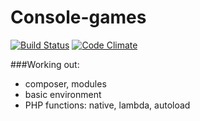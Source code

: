 # Console-games

[![Build Status](https://travis-ci.org/hexlet-boilerplates/php-package.svg?branch=master)](https://travis-ci.org/Yorickov/console-games)
[![Code Climate](https://api.codeclimate.com/v1/badges/e404928a92b28bf54f76/maintainability)](https://codeclimate.com/github/Yorickov/console-games/maintainability)

###Working out:
- composer, modules
- basic environment
- PHP functions: native, lambda, autoload
